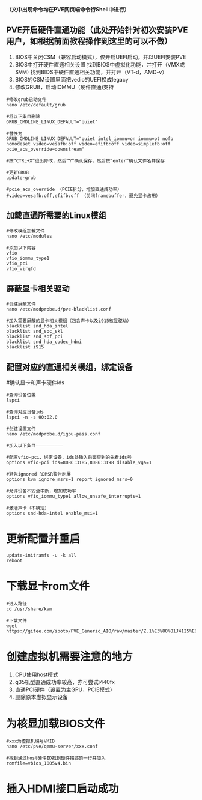 **（文中出现命令均在PVE网页端命令行Shell中进行）**
## PVE开启硬件直通功能（此处开始针对初次安装PVE用户，如根据前面教程操作到这里的可以不做）
1. BIOS中关闭CSM（兼容启动模式），仅开启UEFI启动，并以UEFI安装PVE
2. BIOS中打开硬件直通相关设置
找到BIOS中虚拟化功能，并打开（VMX或SVM)
找到BIOS中硬件直通相关功能，并打开（VT-d，AMD-v）
3. BIOS的CSM设置里面把vedio的UEFI换成legacy
4. 修改GRUB，启动IOMMU（硬件直通)支持
```
#修改grub启动文件
nano /etc/default/grub

#将以下条目删除
GRUB_CMDLINE_LINUX_DEFAULT="quiet"

#替换为
GRUB_CMDLINE_LINUX_DEFAULT="quiet intel_iommu=on iommu=pt nofb nomodeset video=vesafb:off video=efifb:off video=simplefb:off pcie_acs_override=downstream"

#按“CTRL+X”退出修改，然后“Y”确认保存，然后按“enter”确认文件名并保存

#更新GRUB
update-grub

#pcie_acs_override （PCIE拆分，增加直通成功率）
#video=vesafb:off,efifb:off （关闭framebuffer，避免显卡占用）
```
## 加载直通所需要的Linux模组

```
#修改模组加载文件
nano /etc/modules

#添加以下内容
vfio
vfio_iommu_type1
vfio_pci
vfio_virqfd 
```

## 屏蔽显卡相关驱动

```
#创建屏蔽文件
nano /etc/modprobe.d/pve-blacklist.conf

#加入需要屏蔽的显卡相关模组（包含声卡以及i915核显驱动）
blacklist snd_hda_intel
blacklist snd_soc_skl
blacklist snd_sof_pci
blacklist snd_hda_codec_hdmi
blacklist i915
```

## 配置对应的直通相关模组，绑定设备

#确认显卡和声卡硬件ids
```
#查询设备位置
lspci

#查询对应设备ids
lspci -n -s 00:02.0
```

```
#创建设置文件
nano /etc/modprobe.d/igpu-pass.conf
```
```
#加入以下条目——————————

#配置vfio-pci，绑定设备，ids处输入前面查到的先看ids号
options vfio-pci ids=8086:3185,8086:3198 disable_vga=1

#避免ignored RDMSR警告刷屏
options kvm ignore_msrs=1 report_ignored_msrs=0

#允许设备不安全中断，增加成功率
options vfio_iommu_type1 allow_unsafe_interrupts=1

#激活声卡（不确定）
options snd-hda-intel enable_msi=1
```
# 更新配置并重启

```
update-initramfs -u -k all
reboot
```
# 下载显卡rom文件
```
#进入路径
cd /usr/share/kvm

#下载文件
wget https://gitee.com/spoto/PVE_Generic_AIO/raw/master/Z.1%E3%80%81J4125%E8%99%9A%E6%8B%9F%E6%9C%BA%E6%A0%B8%E6%98%BE%E7%9B%B4%E9%80%9A%EF%BC%88%E5%90%ABHDMI%E8%BE%93%E5%87%BA%EF%BC%89/vbios_1005v4.bin
```
# 创建虚拟机需要注意的地方
1. CPU使用host模式
2. q35机型直通成功率较高，亦可尝试i440fx
3. 直通PCI硬件（设置为主GPU，PCIE模式）
4. 删除原本虚拟显示设备

# 为核显加载BIOS文件
```
#xxx为虚拟机编号VMID
nano /etc/pve/qemu-server/xxx.conf 

#找到通过host硬件ID找到硬件描述的一行并加入
romfile=vbios_1005v4.bin
```

# 插入HDMI接口启动成功